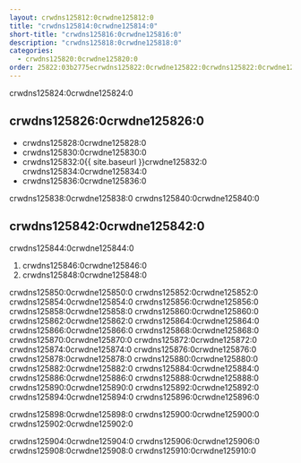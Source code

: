 ```yaml
---
layout: crwdns125812:0crwdne125812:0
title: "crwdns125814:0crwdne125814:0"
short-title: "crwdns125816:0crwdne125816:0"
description: "crwdns125818:0crwdne125818:0"
categories:
  - crwdns125820:0crwdne125820:0
order: 25822:03b2775ecrwdns125822:0crwdne125822:0crwdns125822:0crwdne125822:0a8.54068083crwdns125822:0crwdne125822:0
---
```

crwdns125824:0crwdne125824:0

## crwdns125826:0crwdne125826:0

- crwdns125828:0crwdne125828:0
- crwdns125830:0crwdne125830:0
- crwdns125832:0{{ site.baseurl }}crwdne125832:0 crwdns125834:0crwdne125834:0 
- crwdns125836:0crwdne125836:0

crwdns125838:0crwdne125838:0 crwdns125840:0crwdne125840:0

## crwdns125842:0crwdne125842:0

crwdns125844:0crwdne125844:0

1. crwdns125846:0crwdne125846:0
2. crwdns125848:0crwdne125848:0

crwdns125850:0crwdne125850:0 crwdns125852:0crwdne125852:0 crwdns125854:0crwdne125854:0 crwdns125856:0crwdne125856:0 crwdns125858:0crwdne125858:0 crwdns125860:0crwdne125860:0 crwdns125862:0crwdne125862:0 crwdns125864:0crwdne125864:0 crwdns125866:0crwdne125866:0 crwdns125868:0crwdne125868:0 crwdns125870:0crwdne125870:0 crwdns125872:0crwdne125872:0 crwdns125874:0crwdne125874:0 crwdns125876:0crwdne125876:0 crwdns125878:0crwdne125878:0 crwdns125880:0crwdne125880:0 crwdns125882:0crwdne125882:0 crwdns125884:0crwdne125884:0 crwdns125886:0crwdne125886:0 crwdns125888:0crwdne125888:0 crwdns125890:0crwdne125890:0 crwdns125892:0crwdne125892:0 crwdns125894:0crwdne125894:0 crwdns125896:0crwdne125896:0

crwdns125898:0crwdne125898:0 crwdns125900:0crwdne125900:0 crwdns125902:0crwdne125902:0

crwdns125904:0crwdne125904:0 crwdns125906:0crwdne125906:0 crwdns125908:0crwdne125908:0 crwdns125910:0crwdne125910:0